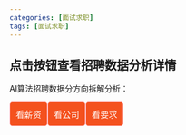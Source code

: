 ```yaml
---
categories: [面试求职]
tags: [面试求职]
---
```




<html>
<head>
    <meta charset="UTF-8">
    <title>Awesome-pyecharts</title>
            <script type="text/javascript" src="https://assets.pyecharts.org/assets/echarts.min.js"></script>
        <script type="text/javascript" src="https://assets.pyecharts.org/assets/maps/china.js"></script>

    

<style>
.button {
  display: inline-block;
  border-radius: 5px;
  border: 1px solid pink;
  background-color: #f4511e;
  color: #FFFFFF;
  text-align: center;
  font-size: 15px;
  padding: 10px;
  transition: all 0.1s;
  cursor: pointer;
  float: left;
}


.button:hover {
    background-color: #3e8e41;
}
</style>
</head>
<body>

<h2>点击按钮查看招聘数据分析详情</h2>
<p>AI算法招聘数据分方向拆解分析：</p>
    
<a href="https://showmeai-hub.github.io/面试求职/2021/05/13/算法招聘数据分析(全国).html">
    <button class="button">看薪资</button>
</a>
<a href="https://showmeai-hub.github.io/面试求职/2021/05/13/招聘数据分析_公司与业务.html">
    <button class="button">看公司</button>
</a>
<a href="https://showmeai-hub.github.io/面试求职/2021/05/13/招聘数据分析_技能与要求.html">
    <button class="button">看要求</button>
</a>

<p style="clear:both"><br></p>


</body>


<body>
        <style>
        .tab {
            overflow: hidden;
            border: 1px solid #ccc;
            background-color: #f1f1f1;
        }

        .tab button {
            background-color: inherit;
            float: left;
            border: none;
            outline: none;
            cursor: pointer;
            padding: 12px 16px;
            transition: 0.3s;
        }

        .tab button:hover {
            background-color: #ddd;
        }

        .tab button.active {
            background-color: #ccc;
        }

        .chart-container {
            display: none;
            padding: 6px 12px;
            border-top: none;
        }
    </style>
    <div class="tab">
            <button class="tablinks" onclick="showChart(event, 'f1f707fc24af448cb4fbb4ba88314152')">薪资</button>
            <button class="tablinks" onclick="showChart(event, '1055081826734167bb26d54c81d49949')">薪资</button>
            <button class="tablinks" onclick="showChart(event, '03180da375984355ba8c8ebdab4f969d')">薪资</button>
            <button class="tablinks" onclick="showChart(event, '9329bfe83e92461090a5ea2474346133')">实习薪资分布</button>
            <button class="tablinks" onclick="showChart(event, 'ea20bc5e373e45ce957671f56fff9162')">社招薪资分布</button>
            <button class="tablinks" onclick="showChart(event, 'd00a66f53ad8434995c0e0a3d1429c48')">城市&薪资</button>
            <button class="tablinks" onclick="showChart(event, '80ffc9d9f49b4792923b6e1778de95a5')">城市&薪资</button>
            <button class="tablinks" onclick="showChart(event, 'a405463a59284ac5884815e914dd9231')">城市&薪资</button>
            <button class="tablinks" onclick="showChart(event, '6d90a025f85e4aa59d1abe65d50134c4')">区域&薪资</button>
            <button class="tablinks" onclick="showChart(event, 'd933c81b80544726bd34825e0a8c87dd')">区域&薪资</button>
            <button class="tablinks" onclick="showChart(event, '99c6d5c4591b45bd93a4b21a847ca734')">行业&薪资</button>
            <button class="tablinks" onclick="showChart(event, 'c1d0ef1b48e047918d44ed956f968674')">行业&薪资</button>
            <button class="tablinks" onclick="showChart(event, 'deec48a2b1b9490d81b94b87a046ada7')">方向关键词&薪资</button>
            <button class="tablinks" onclick="showChart(event, '1bed24b3988f4a0eab4430a92f7d3a88')">方向关键词&薪资</button>
            <button class="tablinks" onclick="showChart(event, 'f72f71757435413f971cc97b593deea6')">学历&薪资</button>
            <button class="tablinks" onclick="showChart(event, '4a2fa61e1f1b402ebb732b82b79c4a92')">学历&薪资</button>
            <button class="tablinks" onclick="showChart(event, '6b0e1ca951074fa39b73e7cc64aaa675')">经验&薪资</button>
            <button class="tablinks" onclick="showChart(event, '97eabe134610443fa5f0b7fd9342a311')">经验&薪资</button>
            <button class="tablinks" onclick="showChart(event, '5321da0daf4c484394fe4267323e256e')">top10薪资招聘</button>
    </div>

    <div class="box">
                <div id="f1f707fc24af448cb4fbb4ba88314152" class="chart-container" style="width:900px; height:500px;"></div>
    <script>
        var chart_f1f707fc24af448cb4fbb4ba88314152 = echarts.init(
            document.getElementById('f1f707fc24af448cb4fbb4ba88314152'), 'white', {renderer: 'canvas'});
        var option_f1f707fc24af448cb4fbb4ba88314152 = {
    "animation": true,
    "animationThreshold": 2000,
    "animationDuration": 1000,
    "animationEasing": "cubicOut",
    "animationDelay": 0,
    "animationDurationUpdate": 300,
    "animationEasingUpdate": "cubicOut",
    "animationDelayUpdate": 0,
    "color": [
        "#c23531",
        "#2f4554",
        "#61a0a8",
        "#d48265",
        "#749f83",
        "#ca8622",
        "#bda29a",
        "#6e7074",
        "#546570",
        "#c4ccd3",
        "#f05b72",
        "#ef5b9c",
        "#f47920",
        "#905a3d",
        "#fab27b",
        "#2a5caa",
        "#444693",
        "#726930",
        "#b2d235",
        "#6d8346",
        "#ac6767",
        "#1d953f",
        "#6950a1",
        "#918597"
    ],
    "series": [
        {
            "type": "pie",
            "clockwise": true,
            "data": [
                {
                    "name": "20k-40k",
                    "value": 179
                },
                {
                    "name": "25k-50k",
                    "value": 117
                },
                {
                    "name": "15k-30k",
                    "value": 116
                },
                {
                    "name": "30k-60k",
                    "value": 87
                },
                {
                    "name": "30k-50k",
                    "value": 75
                },
                {
                    "name": "20k-30k",
                    "value": 63
                },
                {
                    "name": "15k-25k",
                    "value": 58
                },
                {
                    "name": "25k-40k",
                    "value": 53
                },
                {
                    "name": "20k-35k",
                    "value": 46
                },
                {
                    "name": "25k-45k",
                    "value": 43
                }
            ],
            "radius": [
                "0%",
                "75%"
            ],
            "center": [
                "50%",
                "50%"
            ],
            "label": {
                "show": true,
                "position": "top",
                "margin": 8,
                "formatter": "{b}: {c}"
            },
            "rippleEffect": {
                "show": true,
                "brushType": "stroke",
                "scale": 2.5,
                "period": 4
            }
        }
    ],
    "legend": [
        {
            "data": [
                "20k-40k",
                "25k-50k",
                "15k-30k",
                "30k-60k",
                "30k-50k",
                "20k-30k",
                "15k-25k",
                "25k-40k",
                "20k-35k",
                "25k-45k"
            ],
            "selected": {},
            "show": true,
            "padding": 5,
            "itemGap": 10,
            "itemWidth": 25,
            "itemHeight": 14
        }
    ],
    "tooltip": {
        "show": true,
        "trigger": "item",
        "triggerOn": "mousemove|click",
        "axisPointer": {
            "type": "line"
        },
        "showContent": true,
        "alwaysShowContent": false,
        "showDelay": 0,
        "hideDelay": 100,
        "textStyle": {
            "fontSize": 14
        },
        "borderWidth": 0,
        "padding": 5
    },
    "title": [
        {
            "padding": 5,
            "itemGap": 10
        }
    ]
};
        chart_f1f707fc24af448cb4fbb4ba88314152.setOption(option_f1f707fc24af448cb4fbb4ba88314152);
    </script>
                <div id="1055081826734167bb26d54c81d49949" class="chart-container" style="width:900px; height:500px;"></div>
    <script>
        var chart_1055081826734167bb26d54c81d49949 = echarts.init(
            document.getElementById('1055081826734167bb26d54c81d49949'), 'white', {renderer: 'canvas'});
        var option_1055081826734167bb26d54c81d49949 = {
    "animation": true,
    "animationThreshold": 2000,
    "animationDuration": 1000,
    "animationEasing": "cubicOut",
    "animationDelay": 0,
    "animationDurationUpdate": 300,
    "animationEasingUpdate": "cubicOut",
    "animationDelayUpdate": 0,
    "color": [
        "#c23531",
        "#2f4554",
        "#61a0a8",
        "#d48265",
        "#749f83",
        "#ca8622",
        "#bda29a",
        "#6e7074",
        "#546570",
        "#c4ccd3",
        "#f05b72",
        "#ef5b9c",
        "#f47920",
        "#905a3d",
        "#fab27b",
        "#2a5caa",
        "#444693",
        "#726930",
        "#b2d235",
        "#6d8346",
        "#ac6767",
        "#1d953f",
        "#6950a1",
        "#918597"
    ],
    "series": [
        {
            "type": "pie",
            "clockwise": true,
            "data": [
                {
                    "name": "20k-40k",
                    "value": 179
                },
                {
                    "name": "25k-50k",
                    "value": 117
                },
                {
                    "name": "15k-30k",
                    "value": 116
                },
                {
                    "name": "30k-60k",
                    "value": 87
                },
                {
                    "name": "30k-50k",
                    "value": 75
                },
                {
                    "name": "20k-30k",
                    "value": 63
                },
                {
                    "name": "15k-25k",
                    "value": 58
                },
                {
                    "name": "25k-40k",
                    "value": 53
                },
                {
                    "name": "20k-35k",
                    "value": 46
                },
                {
                    "name": "25k-45k",
                    "value": 43
                }
            ],
            "radius": [
                "20%",
                "75%"
            ],
            "center": [
                "50%",
                "50%"
            ],
            "roseType": "radius",
            "label": {
                "show": true,
                "position": "top",
                "margin": 8
            }
        }
    ],
    "legend": [
        {
            "data": [
                "20k-40k",
                "25k-50k",
                "15k-30k",
                "30k-60k",
                "30k-50k",
                "20k-30k",
                "15k-25k",
                "25k-40k",
                "20k-35k",
                "25k-45k"
            ],
            "selected": {}
        }
    ],
    "tooltip": {
        "show": true,
        "trigger": "item",
        "triggerOn": "mousemove|click",
        "axisPointer": {
            "type": "line"
        },
        "showContent": true,
        "alwaysShowContent": false,
        "showDelay": 0,
        "hideDelay": 100,
        "textStyle": {
            "fontSize": 14
        },
        "borderWidth": 0,
        "padding": 5
    }
};
        chart_1055081826734167bb26d54c81d49949.setOption(option_1055081826734167bb26d54c81d49949);
    </script>
                <div id="03180da375984355ba8c8ebdab4f969d" class="chart-container" style="width:900px; height:500px;"></div>
    <script>
        var chart_03180da375984355ba8c8ebdab4f969d = echarts.init(
            document.getElementById('03180da375984355ba8c8ebdab4f969d'), 'white', {renderer: 'canvas'});
        var option_03180da375984355ba8c8ebdab4f969d = {
    "animation": true,
    "animationThreshold": 2000,
    "animationDuration": 1000,
    "animationEasing": "cubicOut",
    "animationDelay": 0,
    "animationDurationUpdate": 300,
    "animationEasingUpdate": "cubicOut",
    "animationDelayUpdate": 0,
    "color": [
        "#c23531",
        "#2f4554",
        "#61a0a8",
        "#d48265",
        "#749f83",
        "#ca8622",
        "#bda29a",
        "#6e7074",
        "#546570",
        "#c4ccd3",
        "#f05b72",
        "#ef5b9c",
        "#f47920",
        "#905a3d",
        "#fab27b",
        "#2a5caa",
        "#444693",
        "#726930",
        "#b2d235",
        "#6d8346",
        "#ac6767",
        "#1d953f",
        "#6950a1",
        "#918597"
    ],
    "series": [
        {
            "type": "bar",
            "name": "\u804c\u4f4d\u6570\u91cf",
            "legendHoverLink": true,
            "data": [
                179,
                117,
                116,
                87,
                75,
                63,
                58,
                53,
                46,
                43
            ],
            "showBackground": false,
            "barMinHeight": 0,
            "barCategoryGap": "20%",
            "barGap": "30%",
            "large": false,
            "largeThreshold": 400,
            "seriesLayoutBy": "column",
            "datasetIndex": 0,
            "clip": true,
            "zlevel": 0,
            "z": 2,
            "label": {
                "show": true,
                "position": "top",
                "margin": 8
            }
        }
    ],
    "legend": [
        {
            "data": [
                "\u804c\u4f4d\u6570\u91cf"
            ],
            "selected": {
                "\u804c\u4f4d\u6570\u91cf": true
            },
            "show": true,
            "padding": 5,
            "itemGap": 10,
            "itemWidth": 25,
            "itemHeight": 14
        }
    ],
    "tooltip": {
        "show": true,
        "trigger": "item",
        "triggerOn": "mousemove|click",
        "axisPointer": {
            "type": "line"
        },
        "showContent": true,
        "alwaysShowContent": false,
        "showDelay": 0,
        "hideDelay": 100,
        "textStyle": {
            "fontSize": 14
        },
        "borderWidth": 0,
        "padding": 5
    },
    "xAxis": [
        {
            "show": true,
            "scale": false,
            "nameLocation": "end",
            "nameGap": 15,
            "gridIndex": 0,
            "inverse": false,
            "offset": 0,
            "splitNumber": 5,
            "minInterval": 0,
            "splitLine": {
                "show": false,
                "lineStyle": {
                    "show": true,
                    "width": 1,
                    "opacity": 1,
                    "curveness": 0,
                    "type": "solid"
                }
            },
            "data": [
                "20k-40k",
                "25k-50k",
                "15k-30k",
                "30k-60k",
                "30k-50k",
                "20k-30k",
                "15k-25k",
                "25k-40k",
                "20k-35k",
                "25k-45k"
            ]
        }
    ],
    "yAxis": [
        {
            "show": true,
            "scale": false,
            "nameLocation": "end",
            "nameGap": 15,
            "gridIndex": 0,
            "inverse": false,
            "offset": 0,
            "splitNumber": 5,
            "minInterval": 0,
            "splitLine": {
                "show": false,
                "lineStyle": {
                    "show": true,
                    "width": 1,
                    "opacity": 1,
                    "curveness": 0,
                    "type": "solid"
                }
            }
        }
    ],
    "title": [
        {
            "text": "\u85aa\u8d44\u5206\u5e03",
            "subtext": "\u9ad8\u9891\u533a\u95f4\u6bb5\u5206\u5e03",
            "padding": 5,
            "itemGap": 10
        }
    ]
};
        chart_03180da375984355ba8c8ebdab4f969d.setOption(option_03180da375984355ba8c8ebdab4f969d);
    </script>
                <div id="9329bfe83e92461090a5ea2474346133" class="chart-container" style="width:900px; height:500px;"></div>
    <script>
        var chart_9329bfe83e92461090a5ea2474346133 = echarts.init(
            document.getElementById('9329bfe83e92461090a5ea2474346133'), 'white', {renderer: 'canvas'});
        var option_9329bfe83e92461090a5ea2474346133 = {
    "animation": true,
    "animationThreshold": 2000,
    "animationDuration": 1000,
    "animationEasing": "cubicOut",
    "animationDelay": 0,
    "animationDurationUpdate": 300,
    "animationEasingUpdate": "cubicOut",
    "animationDelayUpdate": 0,
    "color": [
        "#c23531",
        "#2f4554",
        "#61a0a8",
        "#d48265",
        "#749f83",
        "#ca8622",
        "#bda29a",
        "#6e7074",
        "#546570",
        "#c4ccd3",
        "#f05b72",
        "#ef5b9c",
        "#f47920",
        "#905a3d",
        "#fab27b",
        "#2a5caa",
        "#444693",
        "#726930",
        "#b2d235",
        "#6d8346",
        "#ac6767",
        "#1d953f",
        "#6950a1",
        "#918597"
    ],
    "series": [
        {
            "type": "boxplot",
            "name": "\u85aa\u8d44\u4e0b\u9650",
            "data": [
                [
                    3,
                    4.25,
                    6.5,
                    9.5,
                    20
                ]
            ],
            "label": {
                "show": true,
                "position": "top",
                "margin": 8
            },
            "markPoint": {
                "label": {
                    "show": true,
                    "position": "inside",
                    "color": "#fff",
                    "margin": 8
                }
            },
            "markLine": {
                "silent": false,
                "precision": 2,
                "label": {
                    "show": true,
                    "position": "top",
                    "margin": 8
                }
            }
        },
        {
            "type": "boxplot",
            "name": "\u85aa\u8d44\u4e0a\u9650",
            "data": [
                [
                    4,
                    6,
                    10,
                    15,
                    30
                ]
            ],
            "label": {
                "show": true,
                "position": "top",
                "margin": 8
            },
            "markPoint": {
                "label": {
                    "show": true,
                    "position": "inside",
                    "color": "#fff",
                    "margin": 8
                }
            },
            "markLine": {
                "silent": false,
                "precision": 2,
                "label": {
                    "show": true,
                    "position": "top",
                    "margin": 8
                }
            }
        },
        {
            "type": "boxplot",
            "name": "\u5e73\u5747\u85aa\u8d44",
            "data": [
                [
                    3.5,
                    5.0,
                    6.0,
                    8.0,
                    25.0
                ]
            ],
            "label": {
                "show": true,
                "position": "top",
                "margin": 8
            },
            "markPoint": {
                "label": {
                    "show": true,
                    "position": "inside",
                    "color": "#fff",
                    "margin": 8
                }
            },
            "markLine": {
                "silent": false,
                "precision": 2,
                "label": {
                    "show": true,
                    "position": "top",
                    "margin": 8
                }
            }
        }
    ],
    "legend": [
        {
            "data": [
                "\u85aa\u8d44\u4e0b\u9650",
                "\u85aa\u8d44\u4e0a\u9650",
                "\u5e73\u5747\u85aa\u8d44"
            ],
            "selected": {
                "\u85aa\u8d44\u4e0b\u9650": true,
                "\u85aa\u8d44\u4e0a\u9650": true,
                "\u5e73\u5747\u85aa\u8d44": true
            },
            "show": true,
            "padding": 5,
            "itemGap": 10,
            "itemWidth": 25,
            "itemHeight": 14
        }
    ],
    "tooltip": {
        "show": true,
        "trigger": "item",
        "triggerOn": "mousemove|click",
        "axisPointer": {
            "type": "line"
        },
        "showContent": true,
        "alwaysShowContent": false,
        "showDelay": 0,
        "hideDelay": 100,
        "textStyle": {
            "fontSize": 14
        },
        "borderWidth": 0,
        "padding": 5
    },
    "xAxis": [
        {
            "show": true,
            "scale": false,
            "nameLocation": "end",
            "nameGap": 15,
            "gridIndex": 0,
            "inverse": false,
            "offset": 0,
            "splitNumber": 5,
            "minInterval": 0,
            "splitLine": {
                "show": false,
                "lineStyle": {
                    "show": true,
                    "width": 1,
                    "opacity": 1,
                    "curveness": 0,
                    "type": "solid"
                }
            },
            "data": [
                "\u5b9e\u4e60\u85aa\u8d44"
            ]
        }
    ],
    "yAxis": [
        {
            "show": true,
            "scale": false,
            "nameLocation": "end",
            "nameGap": 15,
            "gridIndex": 0,
            "inverse": false,
            "offset": 0,
            "splitNumber": 5,
            "minInterval": 0,
            "splitLine": {
                "show": false,
                "lineStyle": {
                    "show": true,
                    "width": 1,
                    "opacity": 1,
                    "curveness": 0,
                    "type": "solid"
                }
            }
        }
    ],
    "title": [
        {
            "padding": 5,
            "itemGap": 10
        }
    ]
};
        chart_9329bfe83e92461090a5ea2474346133.setOption(option_9329bfe83e92461090a5ea2474346133);
    </script>
                <div id="ea20bc5e373e45ce957671f56fff9162" class="chart-container" style="width:900px; height:500px;"></div>
    <script>
        var chart_ea20bc5e373e45ce957671f56fff9162 = echarts.init(
            document.getElementById('ea20bc5e373e45ce957671f56fff9162'), 'white', {renderer: 'canvas'});
        var option_ea20bc5e373e45ce957671f56fff9162 = {
    "animation": true,
    "animationThreshold": 2000,
    "animationDuration": 1000,
    "animationEasing": "cubicOut",
    "animationDelay": 0,
    "animationDurationUpdate": 300,
    "animationEasingUpdate": "cubicOut",
    "animationDelayUpdate": 0,
    "color": [
        "#c23531",
        "#2f4554",
        "#61a0a8",
        "#d48265",
        "#749f83",
        "#ca8622",
        "#bda29a",
        "#6e7074",
        "#546570",
        "#c4ccd3",
        "#f05b72",
        "#ef5b9c",
        "#f47920",
        "#905a3d",
        "#fab27b",
        "#2a5caa",
        "#444693",
        "#726930",
        "#b2d235",
        "#6d8346",
        "#ac6767",
        "#1d953f",
        "#6950a1",
        "#918597"
    ],
    "series": [
        {
            "type": "boxplot",
            "name": "\u85aa\u8d44\u4e0b\u9650",
            "data": [
                [
                    8,
                    14.75,
                    22.5,
                    35.5,
                    70
                ]
            ],
            "label": {
                "show": true,
                "position": "top",
                "margin": 8
            },
            "markPoint": {
                "label": {
                    "show": true,
                    "position": "inside",
                    "color": "#fff",
                    "margin": 8
                }
            },
            "markLine": {
                "silent": false,
                "precision": 2,
                "label": {
                    "show": true,
                    "position": "top",
                    "margin": 8
                }
            }
        },
        {
            "type": "boxplot",
            "name": "\u85aa\u8d44\u4e0a\u9650",
            "data": [
                [
                    14,
                    25,
                    37,
                    50,
                    120
                ]
            ],
            "label": {
                "show": true,
                "position": "top",
                "margin": 8
            },
            "markPoint": {
                "label": {
                    "show": true,
                    "position": "inside",
                    "color": "#fff",
                    "margin": 8
                }
            },
            "markLine": {
                "silent": false,
                "precision": 2,
                "label": {
                    "show": true,
                    "position": "top",
                    "margin": 8
                }
            }
        },
        {
            "type": "boxplot",
            "name": "\u5e73\u5747\u85aa\u8d44",
            "data": [
                [
                    12.0,
                    22.5,
                    30.0,
                    37.5,
                    90.0
                ]
            ],
            "label": {
                "show": true,
                "position": "top",
                "margin": 8
            },
            "markPoint": {
                "label": {
                    "show": true,
                    "position": "inside",
                    "color": "#fff",
                    "margin": 8
                }
            },
            "markLine": {
                "silent": false,
                "precision": 2,
                "label": {
                    "show": true,
                    "position": "top",
                    "margin": 8
                }
            }
        }
    ],
    "legend": [
        {
            "data": [
                "\u85aa\u8d44\u4e0b\u9650",
                "\u85aa\u8d44\u4e0a\u9650",
                "\u5e73\u5747\u85aa\u8d44"
            ],
            "selected": {
                "\u85aa\u8d44\u4e0b\u9650": true,
                "\u85aa\u8d44\u4e0a\u9650": true,
                "\u5e73\u5747\u85aa\u8d44": true
            },
            "show": true,
            "padding": 5,
            "itemGap": 10,
            "itemWidth": 25,
            "itemHeight": 14
        }
    ],
    "tooltip": {
        "show": true,
        "trigger": "item",
        "triggerOn": "mousemove|click",
        "axisPointer": {
            "type": "line"
        },
        "showContent": true,
        "alwaysShowContent": false,
        "showDelay": 0,
        "hideDelay": 100,
        "textStyle": {
            "fontSize": 14
        },
        "borderWidth": 0,
        "padding": 5
    },
    "xAxis": [
        {
            "show": true,
            "scale": false,
            "nameLocation": "end",
            "nameGap": 15,
            "gridIndex": 0,
            "inverse": false,
            "offset": 0,
            "splitNumber": 5,
            "minInterval": 0,
            "splitLine": {
                "show": false,
                "lineStyle": {
                    "show": true,
                    "width": 1,
                    "opacity": 1,
                    "curveness": 0,
                    "type": "solid"
                }
            },
            "data": [
                "\u793e\u62db\u85aa\u8d44"
            ]
        }
    ],
    "yAxis": [
        {
            "show": true,
            "scale": false,
            "nameLocation": "end",
            "nameGap": 15,
            "gridIndex": 0,
            "inverse": false,
            "offset": 0,
            "splitNumber": 5,
            "minInterval": 0,
            "splitLine": {
                "show": false,
                "lineStyle": {
                    "show": true,
                    "width": 1,
                    "opacity": 1,
                    "curveness": 0,
                    "type": "solid"
                }
            }
        }
    ],
    "title": [
        {
            "padding": 5,
            "itemGap": 10
        }
    ]
};
        chart_ea20bc5e373e45ce957671f56fff9162.setOption(option_ea20bc5e373e45ce957671f56fff9162);
    </script>
                <div id="d00a66f53ad8434995c0e0a3d1429c48" class="chart-container" style="width:900px; height:500px;"></div>
    <script>
        var chart_d00a66f53ad8434995c0e0a3d1429c48 = echarts.init(
            document.getElementById('d00a66f53ad8434995c0e0a3d1429c48'), 'white', {renderer: 'canvas'});
        var option_d00a66f53ad8434995c0e0a3d1429c48 = {
    "animation": true,
    "animationThreshold": 2000,
    "animationDuration": 1000,
    "animationEasing": "cubicOut",
    "animationDelay": 0,
    "animationDurationUpdate": 300,
    "animationEasingUpdate": "cubicOut",
    "animationDelayUpdate": 0,
    "color": [
        "#c23531",
        "#2f4554",
        "#61a0a8",
        "#d48265",
        "#749f83",
        "#ca8622",
        "#bda29a",
        "#6e7074",
        "#546570",
        "#c4ccd3",
        "#f05b72",
        "#ef5b9c",
        "#f47920",
        "#905a3d",
        "#fab27b",
        "#2a5caa",
        "#444693",
        "#726930",
        "#b2d235",
        "#6d8346",
        "#ac6767",
        "#1d953f",
        "#6950a1",
        "#918597"
    ],
    "series": [
        {
            "type": "bar",
            "name": "\u85aa\u8d44(k)",
            "legendHoverLink": true,
            "data": [
                30.0,
                35.0,
                22.5,
                27.5,
                22.5,
                30.0,
                22.5,
                30.0,
                23.75,
                22.5
            ],
            "showBackground": false,
            "barMinHeight": 0,
            "barCategoryGap": "20%",
            "barGap": "30%",
            "large": false,
            "largeThreshold": 400,
            "seriesLayoutBy": "column",
            "datasetIndex": 0,
            "clip": true,
            "zlevel": 0,
            "z": 2,
            "label": {
                "show": true,
                "position": "top",
                "margin": 8
            }
        }
    ],
    "legend": [
        {
            "data": [
                "\u85aa\u8d44(k)"
            ],
            "selected": {
                "\u85aa\u8d44(k)": true
            },
            "show": true,
            "padding": 5,
            "itemGap": 10,
            "itemWidth": 25,
            "itemHeight": 14
        }
    ],
    "tooltip": {
        "show": true,
        "trigger": "item",
        "triggerOn": "mousemove|click",
        "axisPointer": {
            "type": "line"
        },
        "showContent": true,
        "alwaysShowContent": false,
        "showDelay": 0,
        "hideDelay": 100,
        "textStyle": {
            "fontSize": 14
        },
        "borderWidth": 0,
        "padding": 5
    },
    "xAxis": [
        {
            "show": true,
            "scale": false,
            "nameLocation": "end",
            "nameGap": 15,
            "gridIndex": 0,
            "inverse": false,
            "offset": 0,
            "splitNumber": 5,
            "minInterval": 0,
            "splitLine": {
                "show": false,
                "lineStyle": {
                    "show": true,
                    "width": 1,
                    "opacity": 1,
                    "curveness": 0,
                    "type": "solid"
                }
            },
            "data": [
                "\u4e0a\u6d77",
                "\u5317\u4eac",
                "\u5357\u4eac",
                "\u5e7f\u5dde",
                "\u6210\u90fd",
                "\u676d\u5dde",
                "\u6b66\u6c49",
                "\u6df1\u5733",
                "\u82cf\u5dde",
                "\u897f\u5b89"
            ]
        }
    ],
    "yAxis": [
        {
            "show": true,
            "scale": false,
            "nameLocation": "end",
            "nameGap": 15,
            "gridIndex": 0,
            "inverse": false,
            "offset": 0,
            "splitNumber": 5,
            "minInterval": 0,
            "splitLine": {
                "show": false,
                "lineStyle": {
                    "show": true,
                    "width": 1,
                    "opacity": 1,
                    "curveness": 0,
                    "type": "solid"
                }
            }
        }
    ],
    "title": [
        {
            "text": "\u57ce\u5e02\u5e73\u5747\u85aa\u8d44",
            "padding": 5,
            "itemGap": 10
        }
    ]
};
        chart_d00a66f53ad8434995c0e0a3d1429c48.setOption(option_d00a66f53ad8434995c0e0a3d1429c48);
    </script>
                <div id="80ffc9d9f49b4792923b6e1778de95a5" class="chart-container" style="width:900px; height:500px;"></div>
    <script>
        var chart_80ffc9d9f49b4792923b6e1778de95a5 = echarts.init(
            document.getElementById('80ffc9d9f49b4792923b6e1778de95a5'), 'white', {renderer: 'canvas'});
        var option_80ffc9d9f49b4792923b6e1778de95a5 = {
    "animation": true,
    "animationThreshold": 2000,
    "animationDuration": 1000,
    "animationEasing": "cubicOut",
    "animationDelay": 0,
    "animationDurationUpdate": 300,
    "animationEasingUpdate": "cubicOut",
    "animationDelayUpdate": 0,
    "color": [
        "#c23531",
        "#2f4554",
        "#61a0a8",
        "#d48265",
        "#749f83",
        "#ca8622",
        "#bda29a",
        "#6e7074",
        "#546570",
        "#c4ccd3",
        "#f05b72",
        "#ef5b9c",
        "#f47920",
        "#905a3d",
        "#fab27b",
        "#2a5caa",
        "#444693",
        "#726930",
        "#b2d235",
        "#6d8346",
        "#ac6767",
        "#1d953f",
        "#6950a1",
        "#918597"
    ],
    "series": [
        {
            "type": "boxplot",
            "name": "\u85aa\u8d44(k)",
            "data": [
                [
                    12.0,
                    23.5,
                    30.0,
                    37.5,
                    75.0
                ],
                [
                    12.5,
                    30.0,
                    35.0,
                    42.5,
                    90.0
                ],
                [
                    15.0,
                    17.75,
                    22.5,
                    33.75,
                    50.0
                ],
                [
                    12.5,
                    20.5,
                    27.5,
                    37.5,
                    75.0
                ],
                [
                    12.5,
                    15.0,
                    22.5,
                    27.0,
                    40.0
                ],
                [
                    12.5,
                    22.5,
                    30.0,
                    37.5,
                    70.0
                ],
                [
                    15.0,
                    18.125,
                    22.5,
                    25.125,
                    37.5
                ],
                [
                    12.5,
                    24.5,
                    30.0,
                    37.5,
                    75.0
                ],
                [
                    15.0,
                    19.875,
                    23.75,
                    30.625,
                    45.0
                ],
                [
                    15.0,
                    19.5,
                    22.5,
                    27.5,
                    32.5
                ]
            ],
            "label": {
                "show": true,
                "position": "top",
                "margin": 8
            },
            "markPoint": {
                "label": {
                    "show": true,
                    "position": "inside",
                    "color": "#fff",
                    "margin": 8
                }
            },
            "markLine": {
                "silent": false,
                "precision": 2,
                "label": {
                    "show": true,
                    "position": "top",
                    "margin": 8
                }
            }
        }
    ],
    "legend": [
        {
            "data": [
                "\u85aa\u8d44(k)"
            ],
            "selected": {
                "\u85aa\u8d44(k)": true
            },
            "show": true,
            "padding": 5,
            "itemGap": 10,
            "itemWidth": 25,
            "itemHeight": 14
        }
    ],
    "tooltip": {
        "show": true,
        "trigger": "item",
        "triggerOn": "mousemove|click",
        "axisPointer": {
            "type": "line"
        },
        "showContent": true,
        "alwaysShowContent": false,
        "showDelay": 0,
        "hideDelay": 100,
        "textStyle": {
            "fontSize": 14
        },
        "borderWidth": 0,
        "padding": 5
    },
    "xAxis": [
        {
            "show": true,
            "scale": false,
            "nameLocation": "end",
            "nameGap": 15,
            "gridIndex": 0,
            "inverse": false,
            "offset": 0,
            "splitNumber": 5,
            "minInterval": 0,
            "splitLine": {
                "show": false,
                "lineStyle": {
                    "show": true,
                    "width": 1,
                    "opacity": 1,
                    "curveness": 0,
                    "type": "solid"
                }
            },
            "data": [
                "\u4e0a\u6d77",
                "\u5317\u4eac",
                "\u5357\u4eac",
                "\u5e7f\u5dde",
                "\u6210\u90fd",
                "\u676d\u5dde",
                "\u6b66\u6c49",
                "\u6df1\u5733",
                "\u82cf\u5dde",
                "\u897f\u5b89"
            ]
        }
    ],
    "yAxis": [
        {
            "show": true,
            "scale": false,
            "nameLocation": "end",
            "nameGap": 15,
            "gridIndex": 0,
            "inverse": false,
            "offset": 0,
            "splitNumber": 5,
            "minInterval": 0,
            "splitLine": {
                "show": false,
                "lineStyle": {
                    "show": true,
                    "width": 1,
                    "opacity": 1,
                    "curveness": 0,
                    "type": "solid"
                }
            }
        }
    ],
    "title": [
        {
            "text": "\u57ce\u5e02&\u85aa\u8d44\u7bb1\u7ebf\u56fe",
            "padding": 5,
            "itemGap": 10
        }
    ]
};
        chart_80ffc9d9f49b4792923b6e1778de95a5.setOption(option_80ffc9d9f49b4792923b6e1778de95a5);
    </script>
                <div id="a405463a59284ac5884815e914dd9231" class="chart-container" style="width:900px; height:500px;"></div>
    <script>
        var chart_a405463a59284ac5884815e914dd9231 = echarts.init(
            document.getElementById('a405463a59284ac5884815e914dd9231'), 'white', {renderer: 'canvas'});
        var option_a405463a59284ac5884815e914dd9231 = {
    "animation": true,
    "animationThreshold": 2000,
    "animationDuration": 1000,
    "animationEasing": "cubicOut",
    "animationDelay": 0,
    "animationDurationUpdate": 300,
    "animationEasingUpdate": "cubicOut",
    "animationDelayUpdate": 0,
    "color": [
        "#c23531",
        "#2f4554",
        "#61a0a8",
        "#d48265",
        "#749f83",
        "#ca8622",
        "#bda29a",
        "#6e7074",
        "#546570",
        "#c4ccd3",
        "#f05b72",
        "#ef5b9c",
        "#f47920",
        "#905a3d",
        "#fab27b",
        "#2a5caa",
        "#444693",
        "#726930",
        "#b2d235",
        "#6d8346",
        "#ac6767",
        "#1d953f",
        "#6950a1",
        "#918597"
    ],
    "series": [
        {
            "type": "effectScatter",
            "name": "\u57ce\u5e02\u85aa\u8d44\u5206\u5e03",
            "coordinateSystem": "geo",
            "showEffectOn": "render",
            "rippleEffect": {
                "show": true,
                "brushType": "stroke",
                "scale": 2.5,
                "period": 4
            },
            "symbolSize": 12,
            "data": [
                {
                    "name": "\u4e0a\u6d77",
                    "value": [
                        121.473701,
                        31.230416,
                        30.0
                    ]
                },
                {
                    "name": "\u4e1c\u839e",
                    "value": [
                        113.75,
                        23.04,
                        24.0
                    ]
                },
                {
                    "name": "\u4f5b\u5c71",
                    "value": [
                        113.11,
                        23.05,
                        30.0
                    ]
                },
                {
                    "name": "\u5317\u4eac",
                    "value": [
                        116.407526,
                        39.90403,
                        35.0
                    ]
                },
                {
                    "name": "\u5357\u4eac",
                    "value": [
                        118.78,
                        32.04,
                        22.5
                    ]
                },
                {
                    "name": "\u53a6\u95e8",
                    "value": [
                        118.1,
                        24.46,
                        34.0
                    ]
                },
                {
                    "name": "\u5408\u80a5",
                    "value": [
                        117.27,
                        31.86,
                        20.0
                    ]
                },
                {
                    "name": "\u5927\u8fde",
                    "value": [
                        121.62,
                        38.92,
                        16.5
                    ]
                },
                {
                    "name": "\u5e7f\u5dde",
                    "value": [
                        113.23,
                        23.16,
                        27.5
                    ]
                },
                {
                    "name": "\u60e0\u5dde",
                    "value": [
                        114.4,
                        23.09,
                        30.0
                    ]
                },
                {
                    "name": "\u6210\u90fd",
                    "value": [
                        104.06,
                        30.67,
                        22.5
                    ]
                },
                {
                    "name": "\u65e0\u9521",
                    "value": [
                        120.29,
                        31.59,
                        16.0
                    ]
                },
                {
                    "name": "\u676d\u5dde",
                    "value": [
                        120.19,
                        30.26,
                        30.0
                    ]
                },
                {
                    "name": "\u6b66\u6c49",
                    "value": [
                        114.31,
                        30.52,
                        22.5
                    ]
                },
                {
                    "name": "\u6d4e\u5357",
                    "value": [
                        117,
                        36.65,
                        12.5
                    ]
                },
                {
                    "name": "\u6df1\u5733",
                    "value": [
                        114.07,
                        22.62,
                        30.0
                    ]
                },
                {
                    "name": "\u73e0\u6d77",
                    "value": [
                        113.52,
                        22.3,
                        19.5
                    ]
                },
                {
                    "name": "\u798f\u5dde",
                    "value": [
                        119.3,
                        26.08,
                        14.75
                    ]
                },
                {
                    "name": "\u82cf\u5dde",
                    "value": [
                        120.62,
                        31.32,
                        23.75
                    ]
                },
                {
                    "name": "\u897f\u5b89",
                    "value": [
                        108.95,
                        34.27,
                        22.5
                    ]
                },
                {
                    "name": "\u90d1\u5dde",
                    "value": [
                        113.65,
                        34.76,
                        20.0
                    ]
                },
                {
                    "name": "\u91cd\u5e86",
                    "value": [
                        106.551556,
                        29.563009,
                        17.75
                    ]
                },
                {
                    "name": "\u957f\u6c99",
                    "value": [
                        113,
                        28.21,
                        22.5
                    ]
                },
                {
                    "name": "\u9752\u5c9b",
                    "value": [
                        120.33,
                        36.07,
                        20.0
                    ]
                }
            ],
            "label": {
                "show": true,
                "position": "top",
                "margin": 8
            }
        }
    ],
    "legend": [
        {
            "data": [
                "\u57ce\u5e02\u85aa\u8d44\u5206\u5e03"
            ],
            "selected": {
                "\u57ce\u5e02\u85aa\u8d44\u5206\u5e03": true
            },
            "show": true,
            "padding": 5,
            "itemGap": 10,
            "itemWidth": 25,
            "itemHeight": 14
        }
    ],
    "tooltip": {
        "show": true,
        "trigger": "item",
        "triggerOn": "mousemove|click",
        "axisPointer": {
            "type": "line"
        },
        "showContent": true,
        "alwaysShowContent": false,
        "showDelay": 0,
        "hideDelay": 100,
        "formatter": function (params) {        return params.name + ' : ' + params.value[2];    },
        "textStyle": {
            "fontSize": 14
        },
        "borderWidth": 0,
        "padding": 5
    },
    "title": [
        {
            "text": "\u57ce\u5e02\u85aa\u8d44\u5206\u5e03",
            "padding": 5,
            "itemGap": 10
        }
    ],
    "geo": {
        "map": "china",
        "roam": true,
        "aspectScale": 0.75,
        "nameProperty": "name",
        "selectedMode": false,
        "emphasis": {}
    }
};
        chart_a405463a59284ac5884815e914dd9231.setOption(option_a405463a59284ac5884815e914dd9231);
    </script>
                <div id="6d90a025f85e4aa59d1abe65d50134c4" class="chart-container" style="width:900px; height:500px;"></div>
    <script>
        var chart_6d90a025f85e4aa59d1abe65d50134c4 = echarts.init(
            document.getElementById('6d90a025f85e4aa59d1abe65d50134c4'), 'white', {renderer: 'canvas'});
        var option_6d90a025f85e4aa59d1abe65d50134c4 = {
    "animation": true,
    "animationThreshold": 2000,
    "animationDuration": 1000,
    "animationEasing": "cubicOut",
    "animationDelay": 0,
    "animationDurationUpdate": 300,
    "animationEasingUpdate": "cubicOut",
    "animationDelayUpdate": 0,
    "color": [
        "#c23531",
        "#2f4554",
        "#61a0a8",
        "#d48265",
        "#749f83",
        "#ca8622",
        "#bda29a",
        "#6e7074",
        "#546570",
        "#c4ccd3",
        "#f05b72",
        "#ef5b9c",
        "#f47920",
        "#905a3d",
        "#fab27b",
        "#2a5caa",
        "#444693",
        "#726930",
        "#b2d235",
        "#6d8346",
        "#ac6767",
        "#1d953f",
        "#6950a1",
        "#918597"
    ],
    "series": [
        {
            "type": "bar",
            "name": "\u85aa\u8d44(k)",
            "legendHoverLink": true,
            "data": [
                37.5,
                35.0,
                32.5,
                32.5,
                30.0,
                30.0,
                30.0,
                30.0,
                28.75,
                22.5
            ],
            "showBackground": false,
            "barMinHeight": 0,
            "barCategoryGap": "20%",
            "barGap": "30%",
            "large": false,
            "largeThreshold": 400,
            "seriesLayoutBy": "column",
            "datasetIndex": 0,
            "clip": true,
            "zlevel": 0,
            "z": 2,
            "label": {
                "show": true,
                "position": "top",
                "margin": 8
            }
        }
    ],
    "legend": [
        {
            "data": [
                "\u85aa\u8d44(k)"
            ],
            "selected": {
                "\u85aa\u8d44(k)": true
            },
            "show": true,
            "padding": 5,
            "itemGap": 10,
            "itemWidth": 25,
            "itemHeight": 14
        }
    ],
    "tooltip": {
        "show": true,
        "trigger": "item",
        "triggerOn": "mousemove|click",
        "axisPointer": {
            "type": "line"
        },
        "showContent": true,
        "alwaysShowContent": false,
        "showDelay": 0,
        "hideDelay": 100,
        "textStyle": {
            "fontSize": 14
        },
        "borderWidth": 0,
        "padding": 5
    },
    "xAxis": [
        {
            "show": true,
            "scale": false,
            "nameLocation": "end",
            "nameGap": 15,
            "gridIndex": 0,
            "inverse": false,
            "offset": 0,
            "splitNumber": 5,
            "minInterval": 0,
            "splitLine": {
                "show": false,
                "lineStyle": {
                    "show": true,
                    "width": 1,
                    "opacity": 1,
                    "curveness": 0,
                    "type": "solid"
                }
            },
            "data": [
                "\u4e2d\u5173\u6751",
                "\u671d\u9633\u533a",
                "\u6d77\u6dc0\u533a",
                "\u5357\u5c71\u533a",
                "\u6d66\u4e1c\u65b0\u2026",
                "\u79d1\u6280\u56ed",
                "\u5b9d\u5b89\u533a",
                "\u4f59\u676d\u533a",
                "\u5f20\u6c5f",
                "\u9ad8\u65b0\u533a"
            ]
        }
    ],
    "yAxis": [
        {
            "show": true,
            "scale": false,
            "nameLocation": "end",
            "nameGap": 15,
            "gridIndex": 0,
            "inverse": false,
            "offset": 0,
            "splitNumber": 5,
            "minInterval": 0,
            "splitLine": {
                "show": false,
                "lineStyle": {
                    "show": true,
                    "width": 1,
                    "opacity": 1,
                    "curveness": 0,
                    "type": "solid"
                }
            }
        }
    ],
    "title": [
        {
            "text": "\u533a\u57df\u5e73\u5747\u85aa\u8d44",
            "padding": 5,
            "itemGap": 10
        }
    ]
};
        chart_6d90a025f85e4aa59d1abe65d50134c4.setOption(option_6d90a025f85e4aa59d1abe65d50134c4);
    </script>
                <div id="d933c81b80544726bd34825e0a8c87dd" class="chart-container" style="width:900px; height:500px;"></div>
    <script>
        var chart_d933c81b80544726bd34825e0a8c87dd = echarts.init(
            document.getElementById('d933c81b80544726bd34825e0a8c87dd'), 'white', {renderer: 'canvas'});
        var option_d933c81b80544726bd34825e0a8c87dd = {
    "animation": true,
    "animationThreshold": 2000,
    "animationDuration": 1000,
    "animationEasing": "cubicOut",
    "animationDelay": 0,
    "animationDurationUpdate": 300,
    "animationEasingUpdate": "cubicOut",
    "animationDelayUpdate": 0,
    "color": [
        "#c23531",
        "#2f4554",
        "#61a0a8",
        "#d48265",
        "#749f83",
        "#ca8622",
        "#bda29a",
        "#6e7074",
        "#546570",
        "#c4ccd3",
        "#f05b72",
        "#ef5b9c",
        "#f47920",
        "#905a3d",
        "#fab27b",
        "#2a5caa",
        "#444693",
        "#726930",
        "#b2d235",
        "#6d8346",
        "#ac6767",
        "#1d953f",
        "#6950a1",
        "#918597"
    ],
    "series": [
        {
            "type": "boxplot",
            "name": "\u85aa\u8d44(k)",
            "data": [
                [
                    17.5,
                    31.25,
                    37.5,
                    45.0,
                    70.0
                ],
                [
                    12.5,
                    22.75,
                    30.0,
                    39.375,
                    67.5
                ],
                [
                    15.0,
                    27.5,
                    32.5,
                    37.5,
                    55.0
                ],
                [
                    15.0,
                    22.875,
                    30.0,
                    44.375,
                    75.0
                ],
                [
                    12.0,
                    21.375,
                    28.75,
                    33.75,
                    65.0
                ],
                [
                    17.5,
                    30.0,
                    35.0,
                    45.0,
                    80.0
                ],
                [
                    19.5,
                    25.0,
                    30.0,
                    40.0,
                    55.0
                ],
                [
                    12.5,
                    27.0,
                    32.5,
                    40.0,
                    60.0
                ],
                [
                    15.0,
                    25.0,
                    30.0,
                    37.5,
                    55.0
                ],
                [
                    12.5,
                    15.0,
                    22.5,
                    30.0,
                    40.0
                ]
            ],
            "label": {
                "show": true,
                "position": "top",
                "margin": 8
            },
            "markPoint": {
                "label": {
                    "show": true,
                    "position": "inside",
                    "color": "#fff",
                    "margin": 8
                }
            },
            "markLine": {
                "silent": false,
                "precision": 2,
                "label": {
                    "show": true,
                    "position": "top",
                    "margin": 8
                }
            }
        }
    ],
    "legend": [
        {
            "data": [
                "\u85aa\u8d44(k)"
            ],
            "selected": {
                "\u85aa\u8d44(k)": true
            },
            "show": true,
            "padding": 5,
            "itemGap": 10,
            "itemWidth": 25,
            "itemHeight": 14
        }
    ],
    "tooltip": {
        "show": true,
        "trigger": "item",
        "triggerOn": "mousemove|click",
        "axisPointer": {
            "type": "line"
        },
        "showContent": true,
        "alwaysShowContent": false,
        "showDelay": 0,
        "hideDelay": 100,
        "textStyle": {
            "fontSize": 14
        },
        "borderWidth": 0,
        "padding": 5
    },
    "xAxis": [
        {
            "show": true,
            "scale": false,
            "nameLocation": "end",
            "nameGap": 15,
            "gridIndex": 0,
            "inverse": false,
            "offset": 0,
            "splitNumber": 5,
            "minInterval": 0,
            "splitLine": {
                "show": false,
                "lineStyle": {
                    "show": true,
                    "width": 1,
                    "opacity": 1,
                    "curveness": 0,
                    "type": "solid"
                }
            },
            "data": [
                "\u4e2d\u5173\u6751",
                "\u4f59\u676d\u533a",
                "\u5357\u5c71\u533a",
                "\u5b9d\u5b89\u533a",
                "\u5f20\u6c5f",
                "\u671d\u9633\u533a",
                "\u6d66\u4e1c\u65b0\u2026",
                "\u6d77\u6dc0\u533a",
                "\u79d1\u6280\u56ed",
                "\u9ad8\u65b0\u533a"
            ]
        }
    ],
    "yAxis": [
        {
            "show": true,
            "scale": false,
            "nameLocation": "end",
            "nameGap": 15,
            "gridIndex": 0,
            "inverse": false,
            "offset": 0,
            "splitNumber": 5,
            "minInterval": 0,
            "splitLine": {
                "show": false,
                "lineStyle": {
                    "show": true,
                    "width": 1,
                    "opacity": 1,
                    "curveness": 0,
                    "type": "solid"
                }
            }
        }
    ],
    "title": [
        {
            "text": "\u533a\u57df&\u85aa\u8d44\u7bb1\u7ebf\u56fe",
            "padding": 5,
            "itemGap": 10
        }
    ]
};
        chart_d933c81b80544726bd34825e0a8c87dd.setOption(option_d933c81b80544726bd34825e0a8c87dd);
    </script>
                <div id="99c6d5c4591b45bd93a4b21a847ca734" class="chart-container" style="width:900px; height:500px;"></div>
    <script>
        var chart_99c6d5c4591b45bd93a4b21a847ca734 = echarts.init(
            document.getElementById('99c6d5c4591b45bd93a4b21a847ca734'), 'white', {renderer: 'canvas'});
        var option_99c6d5c4591b45bd93a4b21a847ca734 = {
    "animation": true,
    "animationThreshold": 2000,
    "animationDuration": 1000,
    "animationEasing": "cubicOut",
    "animationDelay": 0,
    "animationDurationUpdate": 300,
    "animationEasingUpdate": "cubicOut",
    "animationDelayUpdate": 0,
    "color": [
        "#c23531",
        "#2f4554",
        "#61a0a8",
        "#d48265",
        "#749f83",
        "#ca8622",
        "#bda29a",
        "#6e7074",
        "#546570",
        "#c4ccd3",
        "#f05b72",
        "#ef5b9c",
        "#f47920",
        "#905a3d",
        "#fab27b",
        "#2a5caa",
        "#444693",
        "#726930",
        "#b2d235",
        "#6d8346",
        "#ac6767",
        "#1d953f",
        "#6950a1",
        "#918597"
    ],
    "series": [
        {
            "type": "bar",
            "name": "\u85aa\u8d44(k)",
            "legendHoverLink": true,
            "data": [
                37.5,
                37.5,
                37.5,
                30.0,
                30.0,
                29.75,
                25.0
            ],
            "showBackground": false,
            "barMinHeight": 0,
            "barCategoryGap": "20%",
            "barGap": "30%",
            "large": false,
            "largeThreshold": 400,
            "seriesLayoutBy": "column",
            "datasetIndex": 0,
            "clip": true,
            "zlevel": 0,
            "z": 2,
            "label": {
                "show": true,
                "position": "top",
                "margin": 8
            }
        }
    ],
    "legend": [
        {
            "data": [
                "\u85aa\u8d44(k)"
            ],
            "selected": {
                "\u85aa\u8d44(k)": true
            },
            "show": true,
            "padding": 5,
            "itemGap": 10,
            "itemWidth": 25,
            "itemHeight": 14
        }
    ],
    "tooltip": {
        "show": true,
        "trigger": "item",
        "triggerOn": "mousemove|click",
        "axisPointer": {
            "type": "line"
        },
        "showContent": true,
        "alwaysShowContent": false,
        "showDelay": 0,
        "hideDelay": 100,
        "textStyle": {
            "fontSize": 14
        },
        "borderWidth": 0,
        "padding": 5
    },
    "xAxis": [
        {
            "show": true,
            "scale": false,
            "nameLocation": "end",
            "nameGap": 15,
            "gridIndex": 0,
            "inverse": false,
            "offset": 0,
            "splitNumber": 5,
            "minInterval": 0,
            "splitLine": {
                "show": false,
                "lineStyle": {
                    "show": true,
                    "width": 1,
                    "opacity": 1,
                    "curveness": 0,
                    "type": "solid"
                }
            },
            "data": [
                "\u77ed\u89c6\u9891",
                "\u7535\u5546\u5e73\u53f0",
                "\u77ff\u4ea7",
                "\u76f4\u64ad\u5e73\u53f0",
                "\u7535\u5546",
                "\u65b0\u96f6\u552e",
                "IT\u6280\u672f\u670d\u52a1"
            ]
        }
    ],
    "yAxis": [
        {
            "show": true,
            "scale": false,
            "nameLocation": "end",
            "nameGap": 15,
            "gridIndex": 0,
            "inverse": false,
            "offset": 0,
            "splitNumber": 5,
            "minInterval": 0,
            "splitLine": {
                "show": false,
                "lineStyle": {
                    "show": true,
                    "width": 1,
                    "opacity": 1,
                    "curveness": 0,
                    "type": "solid"
                }
            }
        }
    ],
    "title": [
        {
            "text": "\u7ecf\u9a8c\u5e74\u9650\u5e73\u5747\u85aa\u8d44",
            "padding": 5,
            "itemGap": 10
        }
    ]
};
        chart_99c6d5c4591b45bd93a4b21a847ca734.setOption(option_99c6d5c4591b45bd93a4b21a847ca734);
    </script>
                <div id="c1d0ef1b48e047918d44ed956f968674" class="chart-container" style="width:900px; height:500px;"></div>
    <script>
        var chart_c1d0ef1b48e047918d44ed956f968674 = echarts.init(
            document.getElementById('c1d0ef1b48e047918d44ed956f968674'), 'white', {renderer: 'canvas'});
        var option_c1d0ef1b48e047918d44ed956f968674 = {
    "animation": true,
    "animationThreshold": 2000,
    "animationDuration": 1000,
    "animationEasing": "cubicOut",
    "animationDelay": 0,
    "animationDurationUpdate": 300,
    "animationEasingUpdate": "cubicOut",
    "animationDelayUpdate": 0,
    "color": [
        "#c23531",
        "#2f4554",
        "#61a0a8",
        "#d48265",
        "#749f83",
        "#ca8622",
        "#bda29a",
        "#6e7074",
        "#546570",
        "#c4ccd3",
        "#f05b72",
        "#ef5b9c",
        "#f47920",
        "#905a3d",
        "#fab27b",
        "#2a5caa",
        "#444693",
        "#726930",
        "#b2d235",
        "#6d8346",
        "#ac6767",
        "#1d953f",
        "#6950a1",
        "#918597"
    ],
    "series": [
        {
            "type": "boxplot",
            "name": "\u85aa\u8d44(k)",
            "data": [
                [
                    12.0,
                    20.0,
                    25.0,
                    35.0,
                    75.0
                ],
                [
                    12.5,
                    22.5,
                    30.0,
                    37.5,
                    70.0
                ],
                [
                    12.0,
                    22.5,
                    29.5,
                    37.5,
                    75.0
                ],
                [
                    12.0,
                    22.125,
                    29.5,
                    35.0,
                    60.0
                ],
                [
                    14.0,
                    22.5,
                    30.0,
                    37.5,
                    75.0
                ],
                [
                    19.5,
                    22.5,
                    30.0,
                    40.0,
                    65.0
                ],
                [
                    12.0,
                    21.75,
                    28.5,
                    37.5,
                    55.0
                ]
            ],
            "label": {
                "show": true,
                "position": "top",
                "margin": 8
            },
            "markPoint": {
                "label": {
                    "show": true,
                    "position": "inside",
                    "color": "#fff",
                    "margin": 8
                }
            },
            "markLine": {
                "silent": false,
                "precision": 2,
                "label": {
                    "show": true,
                    "position": "top",
                    "margin": 8
                }
            }
        }
    ],
    "legend": [
        {
            "data": [
                "\u85aa\u8d44(k)"
            ],
            "selected": {
                "\u85aa\u8d44(k)": true
            },
            "show": true,
            "padding": 5,
            "itemGap": 10,
            "itemWidth": 25,
            "itemHeight": 14
        }
    ],
    "tooltip": {
        "show": true,
        "trigger": "item",
        "triggerOn": "mousemove|click",
        "axisPointer": {
            "type": "line"
        },
        "showContent": true,
        "alwaysShowContent": false,
        "showDelay": 0,
        "hideDelay": 100,
        "textStyle": {
            "fontSize": 14
        },
        "borderWidth": 0,
        "padding": 5
    },
    "xAxis": [
        {
            "show": true,
            "scale": false,
            "nameLocation": "end",
            "nameGap": 15,
            "gridIndex": 0,
            "inverse": false,
            "offset": 0,
            "splitNumber": 5,
            "minInterval": 0,
            "splitLine": {
                "show": false,
                "lineStyle": {
                    "show": true,
                    "width": 1,
                    "opacity": 1,
                    "curveness": 0,
                    "type": "solid"
                }
            },
            "data": [
                "IT\u6280\u672f\u670d\u52a1",
                "\u4eba\u5de5\u667a\u80fd\u670d\u52a1",
                "\u54a8\u8be2",
                "\u6570\u636e\u670d\u52a1",
                "\u667a\u80fd\u786c\u4ef6",
                "\u79d1\u6280\u91d1\u878d",
                "\u8f6f\u4ef6\u670d\u52a1"
            ]
        }
    ],
    "yAxis": [
        {
            "show": true,
            "scale": false,
            "nameLocation": "end",
            "nameGap": 15,
            "gridIndex": 0,
            "inverse": false,
            "offset": 0,
            "splitNumber": 5,
            "minInterval": 0,
            "splitLine": {
                "show": false,
                "lineStyle": {
                    "show": true,
                    "width": 1,
                    "opacity": 1,
                    "curveness": 0,
                    "type": "solid"
                }
            }
        }
    ],
    "title": [
        {
            "text": "\u884c\u4e1a\u65b9\u5411&\u85aa\u8d44\u7bb1\u7ebf\u56fe",
            "padding": 5,
            "itemGap": 10
        }
    ]
};
        chart_c1d0ef1b48e047918d44ed956f968674.setOption(option_c1d0ef1b48e047918d44ed956f968674);
    </script>
                <div id="deec48a2b1b9490d81b94b87a046ada7" class="chart-container" style="width:900px; height:500px;"></div>
    <script>
        var chart_deec48a2b1b9490d81b94b87a046ada7 = echarts.init(
            document.getElementById('deec48a2b1b9490d81b94b87a046ada7'), 'white', {renderer: 'canvas'});
        var option_deec48a2b1b9490d81b94b87a046ada7 = {
    "animation": true,
    "animationThreshold": 2000,
    "animationDuration": 1000,
    "animationEasing": "cubicOut",
    "animationDelay": 0,
    "animationDurationUpdate": 300,
    "animationEasingUpdate": "cubicOut",
    "animationDelayUpdate": 0,
    "color": [
        "#c23531",
        "#2f4554",
        "#61a0a8",
        "#d48265",
        "#749f83",
        "#ca8622",
        "#bda29a",
        "#6e7074",
        "#546570",
        "#c4ccd3",
        "#f05b72",
        "#ef5b9c",
        "#f47920",
        "#905a3d",
        "#fab27b",
        "#2a5caa",
        "#444693",
        "#726930",
        "#b2d235",
        "#6d8346",
        "#ac6767",
        "#1d953f",
        "#6950a1",
        "#918597"
    ],
    "series": [
        {
            "type": "bar",
            "name": "\u85aa\u8d44(k)",
            "legendHoverLink": true,
            "data": [
                32.5,
                32.5,
                30.0,
                30.0,
                30.0,
                27.5,
                27.5
            ],
            "showBackground": false,
            "barMinHeight": 0,
            "barCategoryGap": "20%",
            "barGap": "30%",
            "large": false,
            "largeThreshold": 400,
            "seriesLayoutBy": "column",
            "datasetIndex": 0,
            "clip": true,
            "zlevel": 0,
            "z": 2,
            "label": {
                "show": true,
                "position": "top",
                "margin": 8
            }
        }
    ],
    "legend": [
        {
            "data": [
                "\u85aa\u8d44(k)"
            ],
            "selected": {
                "\u85aa\u8d44(k)": true
            },
            "show": true,
            "padding": 5,
            "itemGap": 10,
            "itemWidth": 25,
            "itemHeight": 14
        }
    ],
    "tooltip": {
        "show": true,
        "trigger": "item",
        "triggerOn": "mousemove|click",
        "axisPointer": {
            "type": "line"
        },
        "showContent": true,
        "alwaysShowContent": false,
        "showDelay": 0,
        "hideDelay": 100,
        "textStyle": {
            "fontSize": 14
        },
        "borderWidth": 0,
        "padding": 5
    },
    "xAxis": [
        {
            "show": true,
            "scale": false,
            "nameLocation": "end",
            "nameGap": 15,
            "gridIndex": 0,
            "inverse": false,
            "offset": 0,
            "splitNumber": 5,
            "minInterval": 0,
            "splitLine": {
                "show": false,
                "lineStyle": {
                    "show": true,
                    "width": 1,
                    "opacity": 1,
                    "curveness": 0,
                    "type": "solid"
                }
            },
            "data": [
                "\u63a8\u8350\u7b97\u6cd5",
                "\u673a\u5668\u5b66\u4e60",
                "\u6570\u636e\u6316\u6398",
                "\u4eba\u5de5\u667a\u80fd\u670d\u52a1",
                "\u6df1\u5ea6\u5b66\u4e60",
                "\u56fe\u7247\u8bc6\u522b",
                "Python"
            ]
        }
    ],
    "yAxis": [
        {
            "show": true,
            "scale": false,
            "nameLocation": "end",
            "nameGap": 15,
            "gridIndex": 0,
            "inverse": false,
            "offset": 0,
            "splitNumber": 5,
            "minInterval": 0,
            "splitLine": {
                "show": false,
                "lineStyle": {
                    "show": true,
                    "width": 1,
                    "opacity": 1,
                    "curveness": 0,
                    "type": "solid"
                }
            }
        }
    ],
    "title": [
        {
            "text": "\u7ecf\u9a8c\u5e74\u9650\u5e73\u5747\u85aa\u8d44",
            "padding": 5,
            "itemGap": 10
        }
    ]
};
        chart_deec48a2b1b9490d81b94b87a046ada7.setOption(option_deec48a2b1b9490d81b94b87a046ada7);
    </script>
                <div id="1bed24b3988f4a0eab4430a92f7d3a88" class="chart-container" style="width:900px; height:500px;"></div>
    <script>
        var chart_1bed24b3988f4a0eab4430a92f7d3a88 = echarts.init(
            document.getElementById('1bed24b3988f4a0eab4430a92f7d3a88'), 'white', {renderer: 'canvas'});
        var option_1bed24b3988f4a0eab4430a92f7d3a88 = {
    "animation": true,
    "animationThreshold": 2000,
    "animationDuration": 1000,
    "animationEasing": "cubicOut",
    "animationDelay": 0,
    "animationDurationUpdate": 300,
    "animationEasingUpdate": "cubicOut",
    "animationDelayUpdate": 0,
    "color": [
        "#c23531",
        "#2f4554",
        "#61a0a8",
        "#d48265",
        "#749f83",
        "#ca8622",
        "#bda29a",
        "#6e7074",
        "#546570",
        "#c4ccd3",
        "#f05b72",
        "#ef5b9c",
        "#f47920",
        "#905a3d",
        "#fab27b",
        "#2a5caa",
        "#444693",
        "#726930",
        "#b2d235",
        "#6d8346",
        "#ac6767",
        "#1d953f",
        "#6950a1",
        "#918597"
    ],
    "series": [
        {
            "type": "boxplot",
            "name": "\u85aa\u8d44(k)",
            "data": [
                [
                    12.0,
                    22.5,
                    27.5,
                    37.5,
                    75.0
                ],
                [
                    12.5,
                    22.5,
                    30.0,
                    37.5,
                    75.0
                ],
                [
                    12.5,
                    22.5,
                    27.5,
                    37.5,
                    75.0
                ],
                [
                    16.0,
                    27.5,
                    32.5,
                    40.0,
                    80.0
                ],
                [
                    12.0,
                    22.5,
                    30.0,
                    39.625,
                    70.0
                ],
                [
                    12.0,
                    25.75,
                    32.5,
                    40.0,
                    90.0
                ],
                [
                    12.0,
                    23.875,
                    30.0,
                    37.5,
                    90.0
                ]
            ],
            "label": {
                "show": true,
                "position": "top",
                "margin": 8
            },
            "markPoint": {
                "label": {
                    "show": true,
                    "position": "inside",
                    "color": "#fff",
                    "margin": 8
                }
            },
            "markLine": {
                "silent": false,
                "precision": 2,
                "label": {
                    "show": true,
                    "position": "top",
                    "margin": 8
                }
            }
        }
    ],
    "legend": [
        {
            "data": [
                "\u85aa\u8d44(k)"
            ],
            "selected": {
                "\u85aa\u8d44(k)": true
            },
            "show": true,
            "padding": 5,
            "itemGap": 10,
            "itemWidth": 25,
            "itemHeight": 14
        }
    ],
    "tooltip": {
        "show": true,
        "trigger": "item",
        "triggerOn": "mousemove|click",
        "axisPointer": {
            "type": "line"
        },
        "showContent": true,
        "alwaysShowContent": false,
        "showDelay": 0,
        "hideDelay": 100,
        "textStyle": {
            "fontSize": 14
        },
        "borderWidth": 0,
        "padding": 5
    },
    "xAxis": [
        {
            "show": true,
            "scale": false,
            "nameLocation": "end",
            "nameGap": 15,
            "gridIndex": 0,
            "inverse": false,
            "offset": 0,
            "splitNumber": 5,
            "minInterval": 0,
            "splitLine": {
                "show": false,
                "lineStyle": {
                    "show": true,
                    "width": 1,
                    "opacity": 1,
                    "curveness": 0,
                    "type": "solid"
                }
            },
            "data": [
                "Python",
                "\u4eba\u5de5\u667a\u80fd\u670d\u52a1",
                "\u56fe\u7247\u8bc6\u522b",
                "\u63a8\u8350\u7b97\u6cd5",
                "\u6570\u636e\u6316\u6398",
                "\u673a\u5668\u5b66\u4e60",
                "\u6df1\u5ea6\u5b66\u4e60"
            ]
        }
    ],
    "yAxis": [
        {
            "show": true,
            "scale": false,
            "nameLocation": "end",
            "nameGap": 15,
            "gridIndex": 0,
            "inverse": false,
            "offset": 0,
            "splitNumber": 5,
            "minInterval": 0,
            "splitLine": {
                "show": false,
                "lineStyle": {
                    "show": true,
                    "width": 1,
                    "opacity": 1,
                    "curveness": 0,
                    "type": "solid"
                }
            }
        }
    ],
    "title": [
        {
            "text": "\u6280\u672f\u5173\u952e\u8bcd&\u85aa\u8d44\u7bb1\u7ebf\u56fe",
            "padding": 5,
            "itemGap": 10
        }
    ]
};
        chart_1bed24b3988f4a0eab4430a92f7d3a88.setOption(option_1bed24b3988f4a0eab4430a92f7d3a88);
    </script>
                <div id="f72f71757435413f971cc97b593deea6" class="chart-container" style="width:900px; height:500px;"></div>
    <script>
        var chart_f72f71757435413f971cc97b593deea6 = echarts.init(
            document.getElementById('f72f71757435413f971cc97b593deea6'), 'white', {renderer: 'canvas'});
        var option_f72f71757435413f971cc97b593deea6 = {
    "animation": true,
    "animationThreshold": 2000,
    "animationDuration": 1000,
    "animationEasing": "cubicOut",
    "animationDelay": 0,
    "animationDurationUpdate": 300,
    "animationEasingUpdate": "cubicOut",
    "animationDelayUpdate": 0,
    "color": [
        "#c23531",
        "#2f4554",
        "#61a0a8",
        "#d48265",
        "#749f83",
        "#ca8622",
        "#bda29a",
        "#6e7074",
        "#546570",
        "#c4ccd3",
        "#f05b72",
        "#ef5b9c",
        "#f47920",
        "#905a3d",
        "#fab27b",
        "#2a5caa",
        "#444693",
        "#726930",
        "#b2d235",
        "#6d8346",
        "#ac6767",
        "#1d953f",
        "#6950a1",
        "#918597"
    ],
    "series": [
        {
            "type": "bar",
            "name": "\u85aa\u8d44(k)",
            "legendHoverLink": true,
            "data": [
                40.0,
                35.0,
                35.0,
                30.0,
                30.0,
                22.5,
                20.0,
                19.0
            ],
            "showBackground": false,
            "barMinHeight": 0,
            "barCategoryGap": "20%",
            "barGap": "30%",
            "large": false,
            "largeThreshold": 400,
            "seriesLayoutBy": "column",
            "datasetIndex": 0,
            "clip": true,
            "zlevel": 0,
            "z": 2,
            "label": {
                "show": true,
                "position": "top",
                "margin": 8
            }
        }
    ],
    "legend": [
        {
            "data": [
                "\u85aa\u8d44(k)"
            ],
            "selected": {
                "\u85aa\u8d44(k)": true
            },
            "show": true,
            "padding": 5,
            "itemGap": 10,
            "itemWidth": 25,
            "itemHeight": 14
        }
    ],
    "tooltip": {
        "show": true,
        "trigger": "item",
        "triggerOn": "mousemove|click",
        "axisPointer": {
            "type": "line"
        },
        "showContent": true,
        "alwaysShowContent": false,
        "showDelay": 0,
        "hideDelay": 100,
        "textStyle": {
            "fontSize": 14
        },
        "borderWidth": 0,
        "padding": 5
    },
    "xAxis": [
        {
            "show": true,
            "scale": false,
            "nameLocation": "end",
            "nameGap": 15,
            "gridIndex": 0,
            "inverse": false,
            "offset": 0,
            "splitNumber": 5,
            "minInterval": 0,
            "splitLine": {
                "show": false,
                "lineStyle": {
                    "show": true,
                    "width": 1,
                    "opacity": 1,
                    "curveness": 0,
                    "type": "solid"
                }
            },
            "data": [
                "\u535a\u58eb",
                "\u4e0d\u9650",
                "\u5e94\u5c4a / \u535a\u58eb",
                "\u672c\u79d1",
                "\u7855\u58eb",
                "\u5e94\u5c4a / \u672c\u79d1",
                "\u5e94\u5c4a / \u7855\u58eb",
                "\u5e94\u5c4a / \u4e0d\u9650"
            ]
        }
    ],
    "yAxis": [
        {
            "show": true,
            "scale": false,
            "nameLocation": "end",
            "nameGap": 15,
            "gridIndex": 0,
            "inverse": false,
            "offset": 0,
            "splitNumber": 5,
            "minInterval": 0,
            "splitLine": {
                "show": false,
                "lineStyle": {
                    "show": true,
                    "width": 1,
                    "opacity": 1,
                    "curveness": 0,
                    "type": "solid"
                }
            }
        }
    ],
    "title": [
        {
            "text": "\u5b66\u5386\u5e73\u5747\u85aa\u8d44",
            "padding": 5,
            "itemGap": 10
        }
    ]
};
        chart_f72f71757435413f971cc97b593deea6.setOption(option_f72f71757435413f971cc97b593deea6);
    </script>
                <div id="4a2fa61e1f1b402ebb732b82b79c4a92" class="chart-container" style="width:900px; height:500px;"></div>
    <script>
        var chart_4a2fa61e1f1b402ebb732b82b79c4a92 = echarts.init(
            document.getElementById('4a2fa61e1f1b402ebb732b82b79c4a92'), 'white', {renderer: 'canvas'});
        var option_4a2fa61e1f1b402ebb732b82b79c4a92 = {
    "animation": true,
    "animationThreshold": 2000,
    "animationDuration": 1000,
    "animationEasing": "cubicOut",
    "animationDelay": 0,
    "animationDurationUpdate": 300,
    "animationEasingUpdate": "cubicOut",
    "animationDelayUpdate": 0,
    "color": [
        "#c23531",
        "#2f4554",
        "#61a0a8",
        "#d48265",
        "#749f83",
        "#ca8622",
        "#bda29a",
        "#6e7074",
        "#546570",
        "#c4ccd3",
        "#f05b72",
        "#ef5b9c",
        "#f47920",
        "#905a3d",
        "#fab27b",
        "#2a5caa",
        "#444693",
        "#726930",
        "#b2d235",
        "#6d8346",
        "#ac6767",
        "#1d953f",
        "#6950a1",
        "#918597"
    ],
    "series": [
        {
            "type": "boxplot",
            "name": "\u85aa\u8d44(k)",
            "data": [
                [
                    20.0,
                    30.0,
                    35.0,
                    45.0,
                    60.0
                ],
                [
                    24.0,
                    33.75,
                    40.0,
                    50.0,
                    55.0
                ],
                [
                    12.5,
                    15.0,
                    22.5,
                    25.0,
                    40.0
                ],
                [
                    12.5,
                    15.0,
                    20.0,
                    24.25,
                    34.5
                ],
                [
                    12.0,
                    22.5,
                    30.0,
                    37.5,
                    90.0
                ],
                [
                    12.0,
                    25.0,
                    30.0,
                    37.5,
                    75.0
                ]
            ],
            "label": {
                "show": true,
                "position": "top",
                "margin": 8
            },
            "markPoint": {
                "label": {
                    "show": true,
                    "position": "inside",
                    "color": "#fff",
                    "margin": 8
                }
            },
            "markLine": {
                "silent": false,
                "precision": 2,
                "label": {
                    "show": true,
                    "position": "top",
                    "margin": 8
                }
            }
        }
    ],
    "legend": [
        {
            "data": [
                "\u85aa\u8d44(k)"
            ],
            "selected": {
                "\u85aa\u8d44(k)": true
            },
            "show": true,
            "padding": 5,
            "itemGap": 10,
            "itemWidth": 25,
            "itemHeight": 14
        }
    ],
    "tooltip": {
        "show": true,
        "trigger": "item",
        "triggerOn": "mousemove|click",
        "axisPointer": {
            "type": "line"
        },
        "showContent": true,
        "alwaysShowContent": false,
        "showDelay": 0,
        "hideDelay": 100,
        "textStyle": {
            "fontSize": 14
        },
        "borderWidth": 0,
        "padding": 5
    },
    "xAxis": [
        {
            "show": true,
            "scale": false,
            "nameLocation": "end",
            "nameGap": 15,
            "gridIndex": 0,
            "inverse": false,
            "offset": 0,
            "splitNumber": 5,
            "minInterval": 0,
            "splitLine": {
                "show": false,
                "lineStyle": {
                    "show": true,
                    "width": 1,
                    "opacity": 1,
                    "curveness": 0,
                    "type": "solid"
                }
            },
            "data": [
                "\u4e0d\u9650",
                "\u535a\u58eb",
                "\u5e94\u5c4a / \u672c\u79d1",
                "\u5e94\u5c4a / \u7855\u58eb",
                "\u672c\u79d1",
                "\u7855\u58eb"
            ]
        }
    ],
    "yAxis": [
        {
            "show": true,
            "scale": false,
            "nameLocation": "end",
            "nameGap": 15,
            "gridIndex": 0,
            "inverse": false,
            "offset": 0,
            "splitNumber": 5,
            "minInterval": 0,
            "splitLine": {
                "show": false,
                "lineStyle": {
                    "show": true,
                    "width": 1,
                    "opacity": 1,
                    "curveness": 0,
                    "type": "solid"
                }
            }
        }
    ],
    "title": [
        {
            "text": "\u5b66\u5386&\u85aa\u8d44\u7bb1\u7ebf\u56fe",
            "padding": 5,
            "itemGap": 10
        }
    ]
};
        chart_4a2fa61e1f1b402ebb732b82b79c4a92.setOption(option_4a2fa61e1f1b402ebb732b82b79c4a92);
    </script>
                <div id="6b0e1ca951074fa39b73e7cc64aaa675" class="chart-container" style="width:900px; height:500px;"></div>
    <script>
        var chart_6b0e1ca951074fa39b73e7cc64aaa675 = echarts.init(
            document.getElementById('6b0e1ca951074fa39b73e7cc64aaa675'), 'white', {renderer: 'canvas'});
        var option_6b0e1ca951074fa39b73e7cc64aaa675 = {
    "animation": true,
    "animationThreshold": 2000,
    "animationDuration": 1000,
    "animationEasing": "cubicOut",
    "animationDelay": 0,
    "animationDurationUpdate": 300,
    "animationEasingUpdate": "cubicOut",
    "animationDelayUpdate": 0,
    "color": [
        "#c23531",
        "#2f4554",
        "#61a0a8",
        "#d48265",
        "#749f83",
        "#ca8622",
        "#bda29a",
        "#6e7074",
        "#546570",
        "#c4ccd3",
        "#f05b72",
        "#ef5b9c",
        "#f47920",
        "#905a3d",
        "#fab27b",
        "#2a5caa",
        "#444693",
        "#726930",
        "#b2d235",
        "#6d8346",
        "#ac6767",
        "#1d953f",
        "#6950a1",
        "#918597"
    ],
    "series": [
        {
            "type": "bar",
            "name": "\u85aa\u8d44(k)",
            "legendHoverLink": true,
            "data": [
                55.0,
                40.0,
                32.5,
                30.0,
                25.0,
                22.5,
                20.0
            ],
            "showBackground": false,
            "barMinHeight": 0,
            "barCategoryGap": "20%",
            "barGap": "30%",
            "large": false,
            "largeThreshold": 400,
            "seriesLayoutBy": "column",
            "datasetIndex": 0,
            "clip": true,
            "zlevel": 0,
            "z": 2,
            "label": {
                "show": true,
                "position": "top",
                "margin": 8
            }
        }
    ],
    "legend": [
        {
            "data": [
                "\u85aa\u8d44(k)"
            ],
            "selected": {
                "\u85aa\u8d44(k)": true
            },
            "show": true,
            "padding": 5,
            "itemGap": 10,
            "itemWidth": 25,
            "itemHeight": 14
        }
    ],
    "tooltip": {
        "show": true,
        "trigger": "item",
        "triggerOn": "mousemove|click",
        "axisPointer": {
            "type": "line"
        },
        "showContent": true,
        "alwaysShowContent": false,
        "showDelay": 0,
        "hideDelay": 100,
        "textStyle": {
            "fontSize": 14
        },
        "borderWidth": 0,
        "padding": 5
    },
    "xAxis": [
        {
            "show": true,
            "scale": false,
            "nameLocation": "end",
            "nameGap": 15,
            "gridIndex": 0,
            "inverse": false,
            "offset": 0,
            "splitNumber": 5,
            "minInterval": 0,
            "splitLine": {
                "show": false,
                "lineStyle": {
                    "show": true,
                    "width": 1,
                    "opacity": 1,
                    "curveness": 0,
                    "type": "solid"
                }
            },
            "data": [
                "\u7ecf\u9a8c10\u5e74\u4ee5\u4e0a",
                "\u7ecf\u9a8c5-10\u5e74",
                "\u7ecf\u9a8c3-5\u5e74",
                "\u7ecf\u9a8c\u4e0d\u9650",
                "\u7ecf\u9a8c1-3\u5e74",
                "\u7ecf\u9a8c1\u5e74\u4ee5\u4e0b",
                "\u7ecf\u9a8c\u5728\u6821"
            ]
        }
    ],
    "yAxis": [
        {
            "show": true,
            "scale": false,
            "nameLocation": "end",
            "nameGap": 15,
            "gridIndex": 0,
            "inverse": false,
            "offset": 0,
            "splitNumber": 5,
            "minInterval": 0,
            "splitLine": {
                "show": false,
                "lineStyle": {
                    "show": true,
                    "width": 1,
                    "opacity": 1,
                    "curveness": 0,
                    "type": "solid"
                }
            }
        }
    ],
    "title": [
        {
            "text": "\u7ecf\u9a8c\u5e74\u9650\u5e73\u5747\u85aa\u8d44",
            "padding": 5,
            "itemGap": 10
        }
    ]
};
        chart_6b0e1ca951074fa39b73e7cc64aaa675.setOption(option_6b0e1ca951074fa39b73e7cc64aaa675);
    </script>
                <div id="97eabe134610443fa5f0b7fd9342a311" class="chart-container" style="width:900px; height:500px;"></div>
    <script>
        var chart_97eabe134610443fa5f0b7fd9342a311 = echarts.init(
            document.getElementById('97eabe134610443fa5f0b7fd9342a311'), 'white', {renderer: 'canvas'});
        var option_97eabe134610443fa5f0b7fd9342a311 = {
    "animation": true,
    "animationThreshold": 2000,
    "animationDuration": 1000,
    "animationEasing": "cubicOut",
    "animationDelay": 0,
    "animationDurationUpdate": 300,
    "animationEasingUpdate": "cubicOut",
    "animationDelayUpdate": 0,
    "color": [
        "#c23531",
        "#2f4554",
        "#61a0a8",
        "#d48265",
        "#749f83",
        "#ca8622",
        "#bda29a",
        "#6e7074",
        "#546570",
        "#c4ccd3",
        "#f05b72",
        "#ef5b9c",
        "#f47920",
        "#905a3d",
        "#fab27b",
        "#2a5caa",
        "#444693",
        "#726930",
        "#b2d235",
        "#6d8346",
        "#ac6767",
        "#1d953f",
        "#6950a1",
        "#918597"
    ],
    "series": [
        {
            "type": "boxplot",
            "name": "\u85aa\u8d44(k)",
            "data": [
                [
                    12.0,
                    21.5,
                    25.0,
                    32.5,
                    60.0
                ],
                [
                    12.5,
                    25.0,
                    32.5,
                    37.5,
                    80.0
                ],
                [
                    12.5,
                    35.0,
                    40.0,
                    52.5,
                    90.0
                ],
                [
                    12.0,
                    24.0,
                    30.0,
                    37.5,
                    67.5
                ],
                [
                    12.5,
                    15.0,
                    20.0,
                    25.0,
                    40.0
                ]
            ],
            "label": {
                "show": true,
                "position": "top",
                "margin": 8
            },
            "markPoint": {
                "label": {
                    "show": true,
                    "position": "inside",
                    "color": "#fff",
                    "margin": 8
                }
            },
            "markLine": {
                "silent": false,
                "precision": 2,
                "label": {
                    "show": true,
                    "position": "top",
                    "margin": 8
                }
            }
        }
    ],
    "legend": [
        {
            "data": [
                "\u85aa\u8d44(k)"
            ],
            "selected": {
                "\u85aa\u8d44(k)": true
            },
            "show": true,
            "padding": 5,
            "itemGap": 10,
            "itemWidth": 25,
            "itemHeight": 14
        }
    ],
    "tooltip": {
        "show": true,
        "trigger": "item",
        "triggerOn": "mousemove|click",
        "axisPointer": {
            "type": "line"
        },
        "showContent": true,
        "alwaysShowContent": false,
        "showDelay": 0,
        "hideDelay": 100,
        "textStyle": {
            "fontSize": 14
        },
        "borderWidth": 0,
        "padding": 5
    },
    "xAxis": [
        {
            "show": true,
            "scale": false,
            "nameLocation": "end",
            "nameGap": 15,
            "gridIndex": 0,
            "inverse": false,
            "offset": 0,
            "splitNumber": 5,
            "minInterval": 0,
            "splitLine": {
                "show": false,
                "lineStyle": {
                    "show": true,
                    "width": 1,
                    "opacity": 1,
                    "curveness": 0,
                    "type": "solid"
                }
            },
            "data": [
                "\u7ecf\u9a8c1-3\u5e74",
                "\u7ecf\u9a8c3-5\u5e74",
                "\u7ecf\u9a8c5-10\u5e74",
                "\u7ecf\u9a8c\u4e0d\u9650",
                "\u7ecf\u9a8c\u5728\u6821"
            ]
        }
    ],
    "yAxis": [
        {
            "show": true,
            "scale": false,
            "nameLocation": "end",
            "nameGap": 15,
            "gridIndex": 0,
            "inverse": false,
            "offset": 0,
            "splitNumber": 5,
            "minInterval": 0,
            "splitLine": {
                "show": false,
                "lineStyle": {
                    "show": true,
                    "width": 1,
                    "opacity": 1,
                    "curveness": 0,
                    "type": "solid"
                }
            }
        }
    ],
    "title": [
        {
            "text": "\u7ecf\u9a8c\u5e74\u9650&\u85aa\u8d44\u7bb1\u7ebf\u56fe",
            "padding": 5,
            "itemGap": 10
        }
    ]
};
        chart_97eabe134610443fa5f0b7fd9342a311.setOption(option_97eabe134610443fa5f0b7fd9342a311);
    </script>
                        <style>
            .fl-table {
                margin: 20px;
                border-radius: 5px;
                font-size: 12px;
                border: none;
                border-collapse: collapse;
                max-width: 100%;
                white-space: nowrap;
                word-break: keep-all;
            }

            .fl-table th {
                text-align: left;
                font-size: 20px;
            }

            .fl-table tr {
                display: table-row;
                vertical-align: inherit;
                border-color: inherit;
            }

            .fl-table tr:hover td {
                background: #00d1b2;
                color: #F8F8F8;
            }

            .fl-table td, .fl-table th {
                border-style: none;
                border-top: 1px solid #dbdbdb;
                border-left: 1px solid #dbdbdb;
                border-bottom: 3px solid #dbdbdb;
                border-right: 1px solid #dbdbdb;
                padding: .5em .55em;
                font-size: 15px;
            }

            .fl-table td {
                border-style: none;
                font-size: 15px;
                vertical-align: center;
                border-bottom: 1px solid #dbdbdb;
                border-left: 1px solid #dbdbdb;
                border-right: 1px solid #dbdbdb;
                height: 30px;
            }

            .fl-table tr:nth-child(even) {
                background: #F8F8F8;
            }
        </style>
        <div id="5321da0daf4c484394fe4267323e256e" class="chart-container" style="">
            <p class="title" style="font-size: 18px; font-weight:bold;" > top10高薪岗位</p>
            <p class="subtitle" style="font-size: 12px;" > </p>
            <table class="fl-table">
    <tr>
        <th>标题</th>
        <th>公司地址</th>
        <th>公司名</th>
        <th>学历要求</th>
        <th>经验年限</th>
        <th>公司行业</th>
        <th>公司规模</th>
        <th>人员规模</th>
        <th>薪资</th>
    </tr>
    <tr>
        <td>算法工程师</td>
        <td>北京·通州区</td>
        <td>京东集团</td>
        <td>本科</td>
        <td>经验5-10年</td>
        <td>电商平台</td>
        <td>上市公司</td>
        <td>2000人以上</td>
        <td>60k-120k</td>
    </tr>
    <tr>
        <td>算法leader</td>
        <td>北京·学院路</td>
        <td>最右</td>
        <td>本科</td>
        <td>经验5-10年</td>
        <td>社交平台,内容社区</td>
        <td>D轮及以上</td>
        <td>500-2000人</td>
        <td>60k-100k</td>
    </tr>
    <tr>
        <td>搜索高级算法工程师</td>
        <td>北京·朝阳区</td>
        <td>寺库</td>
        <td>本科</td>
        <td>经验3-5年</td>
        <td>电商,消费生活</td>
        <td>D轮及以上</td>
        <td>500-2000人</td>
        <td>60k-100k</td>
    </tr>
    <tr>
        <td>资深算法和大数据工程师/专家【岗位编号003】</td>
        <td>北京·宣武门</td>
        <td>UMU</td>
        <td>本科</td>
        <td>经验5-10年</td>
        <td>社交平台</td>
        <td>C轮</td>
        <td>50-150人</td>
        <td>50k-100k</td>
    </tr>
    <tr>
        <td>算法总监</td>
        <td>上海·徐汇区</td>
        <td>Versa</td>
        <td>硕士</td>
        <td>经验3-5年</td>
        <td>工具类产品</td>
        <td>B轮</td>
        <td>50-150人</td>
        <td>50k-100k</td>
    </tr>
    <tr>
        <td>技术总监（数据算法类）</td>
        <td>北京·朝阳区</td>
        <td>火眼云</td>
        <td>本科</td>
        <td>经验5-10年</td>
        <td>营销服务｜咨询</td>
        <td>A轮</td>
        <td>50-150人</td>
        <td>50k-100k</td>
    </tr>
    <tr>
        <td>高级图像算法工程师</td>
        <td>广州·天河区</td>
        <td>艾雷特咨询管理</td>
        <td>硕士</td>
        <td>经验3-5年</td>
        <td>工具类产品,IT技术服务｜咨询,专业服务｜咨询</td>
        <td>未融资</td>
        <td>15-50人</td>
        <td>70k-80k</td>
    </tr>
    <tr>
        <td>高级/资深图像算法工程师</td>
        <td>北京·西北旺</td>
        <td>网易</td>
        <td>本科</td>
        <td>经验3-5年</td>
        <td>内容资讯,游戏,音频｜视频媒体</td>
        <td>上市公司</td>
        <td>2000人以上</td>
        <td>50k-100k</td>
    </tr>
    <tr>
        <td>算法工程师</td>
        <td>北京·通州区</td>
        <td>京东集团</td>
        <td>本科</td>
        <td>经验3-5年</td>
        <td>电商平台</td>
        <td>上市公司</td>
        <td>2000人以上</td>
        <td>50k-100k</td>
    </tr>
    <tr>
        <td>算法leader</td>
        <td>深圳·宝安区</td>
        <td>江行智能</td>
        <td>硕士</td>
        <td>经验3-5年</td>
        <td>智能硬件</td>
        <td>A轮</td>
        <td>50-150人</td>
        <td>60k-90k</td>
    </tr>
    <tr>
        <td>FF2824-高级算法专家/总监</td>
        <td>上海·杨浦区</td>
        <td>哔哩哔哩</td>
        <td>本科</td>
        <td>经验5-10年</td>
        <td>音频｜视频媒体</td>
        <td>上市公司</td>
        <td>2000人以上</td>
        <td>60k-80k</td>
    </tr>
    <tr>
        <td>智能营销算法工程师/专家</td>
        <td>北京·大兴区</td>
        <td>京东物流</td>
        <td>硕士</td>
        <td>经验3-5年</td>
        <td>物流｜运输</td>
        <td>A轮</td>
        <td>2000人以上</td>
        <td>55k-85k</td>
    </tr>
    <tr>
        <td>高级算法工程师</td>
        <td>杭州·西湖区</td>
        <td>Mai小麦</td>
        <td>本科</td>
        <td>经验5-10年</td>
        <td>人工智能服务</td>
        <td>A轮</td>
        <td>15-50人</td>
        <td>60k-80k</td>
    </tr>
    <tr>
        <td>广告算法研究员</td>
        <td>北京·中关村</td>
        <td>爱奇艺</td>
        <td>硕士</td>
        <td>经验5-10年</td>
        <td>音频｜视频媒体</td>
        <td>上市公司</td>
        <td>2000人以上</td>
        <td>60k-80k</td>
    </tr>
    <tr>
        <td>音频算法工程师--4087</td>
        <td>北京·中关村</td>
        <td>爱奇艺</td>
        <td>硕士</td>
        <td>经验3-5年</td>
        <td>音频｜视频媒体</td>
        <td>上市公司</td>
        <td>2000人以上</td>
        <td>60k-80k</td>
    </tr>
</table>
        </div>

    </div>

    <script>
    </script>
    <script>
        (function() {
            containers = document.getElementsByClassName("chart-container");
            if(containers.length > 0) {
                containers[0].style.display = "block";
            }
        })()

        function showChart(evt, chartID) {
            let containers = document.getElementsByClassName("chart-container");
            for (let i = 0; i < containers.length; i++) {
                containers[i].style.display = "none";
            }

            let tablinks = document.getElementsByClassName("tablinks");
            for (let i = 0; i < tablinks.length; i++) {
                tablinks[i].className = "tablinks";
            }

            document.getElementById(chartID).style.display = "block";
            evt.currentTarget.className += " active";
        }
    </script>
</body>
</html>
